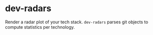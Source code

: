 # dev-radars
Render a radar plot of your tech stack. `dev-radars` parses git objects to compute statistics per technology.
